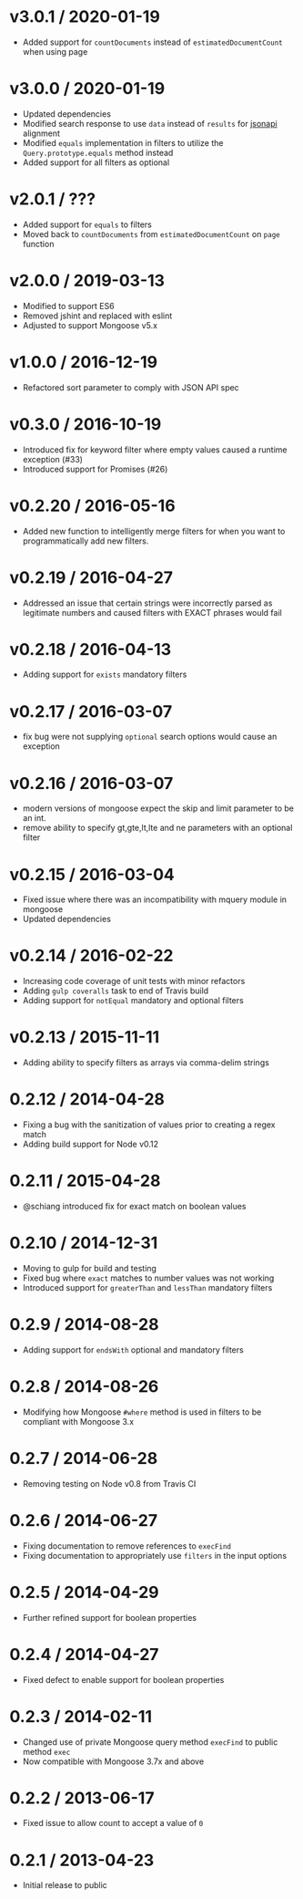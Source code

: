 # v3.0.1 / 2020-01-19

* Added support for `countDocuments` instead of `estimatedDocumentCount` when using page

# v3.0.0 / 2020-01-19

* Updated dependencies
* Modified search response to use `data` instead of `results` for [jsonapi](https://jsonapi.org/format/#fetching-resources-responses) alignment
* Modified `equals` implementation in filters to utilize the `Query.prototype.equals` method instead
* Added support for all filters as optional

# v2.0.1 / ???

* Added support for `equals` to filters
* Moved back to `countDocuments` from `estimatedDocumentCount` on `page` function

# v2.0.0 / 2019-03-13

* Modified to support ES6
* Removed jshint and replaced with eslint
* Adjusted to support Mongoose v5.x

# v1.0.0 / 2016-12-19

* Refactored sort parameter to comply with JSON API spec

# v0.3.0 / 2016-10-19

* Introduced fix for keyword filter where empty values caused a runtime exception (#33)
* Introduced support for Promises (#26)

# v0.2.20 / 2016-05-16

* Added new function to intelligently merge filters for when you want to
programmatically add new filters.

# v0.2.19 / 2016-04-27

* Addressed an issue that certain strings were incorrectly parsed as legitimate
numbers and caused filters with EXACT phrases would fail

# v0.2.18 / 2016-04-13

* Adding support for `exists` mandatory filters

# v0.2.17 / 2016-03-07

* fix bug were not supplying `optional` search options would cause an exception

# v0.2.16 / 2016-03-07

* modern versions of mongoose expect the skip and limit parameter to be an int.
* remove ability to specify gt,gte,lt,lte and ne parameters with an optional filter

# v0.2.15 / 2016-03-04

* Fixed issue where there was an incompatibility with mquery module in mongoose
* Updated dependencies

# v0.2.14 / 2016-02-22

* Increasing code coverage of unit tests with minor refactors
* Adding `gulp coveralls` task to end of Travis build
* Adding support for `notEqual` mandatory and optional filters

# v0.2.13 / 2015-11-11

* Adding ability to specify filters as arrays via comma-delim strings

# 0.2.12 / 2014-04-28

* Fixing a bug with the sanitization of values prior to creating a regex match
* Adding build support for Node v0.12

# 0.2.11 / 2015-04-28

* @schiang introduced fix for exact match on boolean values

# 0.2.10 / 2014-12-31

* Moving to gulp for build and testing
* Fixed bug where `exact` matches to number values was not working
* Introduced support for `greaterThan` and `lessThan` mandatory filters

# 0.2.9 / 2014-08-28

* Adding support for `endsWith` optional and mandatory filters

# 0.2.8 / 2014-08-26

* Modifying how Mongoose `#where` method is used in filters to be compliant with Mongoose 3.x

# 0.2.7 / 2014-06-28

* Removing testing on Node v0.8 from Travis CI

# 0.2.6 / 2014-06-27

* Fixing documentation to remove references to `execFind`
* Fixing documentation to appropriately use `filters` in the input options

# 0.2.5 / 2014-04-29

* Further refined support for boolean properties

# 0.2.4 / 2014-04-27

* Fixed defect to enable support for boolean properties

# 0.2.3 / 2014-02-11

* Changed use of private Mongoose query method `execFind` to public method `exec`
* Now compatible with Mongoose 3.7x and above

# 0.2.2 / 2013-06-17

* Fixed issue to allow count to accept a value of `0`

# 0.2.1 / 2013-04-23

* Initial release to public
